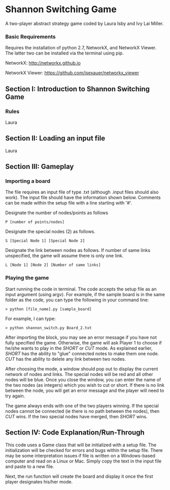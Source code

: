 # Shannon Switching Game
A two-player abstract strategy game coded by Laura Isby and Ivy Lai Miller.
### Basic Requirements
Requires the installation of python 2.7, NetworkX, and NetworkX Viewer. The latter two can be installed via the terminal using pip.

NetworkX: http://networkx.github.io

NetworkX Viewer: https://github.com/jsexauer/networkx_viewer

## Section I: Introduction to Shannon Switching Game

### Rules


Laura
## Section II: Loading an input file
Laura
## Section III: Gameplay

### Importing a board
The file requires an input file of type .txt (although .input files should also work). The input file should have the information shown below. Comments can be made within the setup file with a line starting with '#'.

Designate the number of nodes/points as follows

    P [number of points/nodes]
Designate the special nodes (2) as follows.

    S [Special Node 1] [Special Node 2]

Designate the link between nodes as follows. If number of same links unspecified, the game will assume there is only one link.

    L [Node 1] [Node 2] [Number of same links]

### Playing the game
Start running the code in terminal. The code accepts the setup file as an input argument (using argv). For example, if the sample board is in the same folder as the code, you can type the following in your command line:


    > python [file_name].py [sample_board]


For example, I can type:

    > python shannon_switch.py Board_2.txt

After importing the block, you may see an error message if you have not fully specified the game. Otherwise, the game will ask Player 1 to choose if he/she wants to play in the _SHORT_ or _CUT_ mode. As explained earlier, _SHORT_ has the ability to "glue" connected notes to make them one node. _CUT_ has the ability to delete any link between two nodes.

After choosing the mode, a window should pop out to display the current network of nodes and links. The special nodes will be red and all other nodes will be blue. Once you close the window, you can enter the name of the two nodes (as integers) which you wish to cut or short. If there is no link between the node, you will get an error message and the player will need to try again.

The game always ends with one of the two players winning. If the special nodes cannot be connected (ie there is no path between the nodes), then _CUT_ wins. If the two special nodes have merged, then _SHORT_ wins.

## Section IV: Code Explanation/Run-Through

This code uses a Game class that will be initialized with a setup file. The initialization will be checked for errors and bugs within the setup file. There may be some interpretation issues if file is written on a Windows-based computer and read on a Linux or Mac. Simply copy the text in the input file and paste to a new file.

Next, the run function will create the board and display it once the first player designates his/her mode.
